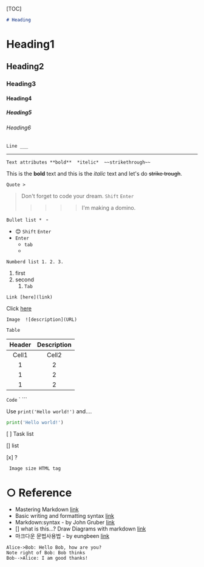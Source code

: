 

[TOC]



```markdown
# Heading
```

# Heading1

## Heading2

### Heading3

#### Heading4

##### Heading5

###### Heading6



```Line ___```

___



`Text attributes **bold**  *itelic*  ~~strikethrough~~`

This is the **bold** text and this is the *italic* text and let's do ~~strike trough~~.



`Quote >`

> Don't forget to code your dream.
> `Shift` `Enter`
>
> > 
> >
> > > > > I'm making a domino.



`Bullet list * ` -

* 😊
  `Shift` `Enter`
* `Enter`
  * `tab`
  * 

`Numberd list 1. 2. 3.`

1. first
2. second
   1. `Tab`



`Link [here](link)`

Click [here](https://www.youtube.com/watch?v=kMEb_BzyUqk)

`Image  ![description](URL)`



`Table`

| Header | Description |
| :----: | :---------: |
| Cell1  |    Cell2    |
|   1    |      2      |
|   1    |      2      |
|   1    |      2      |



`Code` ` ``` 

Use `print('Hello world!')` and....

```python
print('Hello world!')
```

[ ] Task list

[] list

[x] ?



` Image size HTML tag`

# ○ Reference

- Mastering Markdown [link](https://guides.github.com/features/mastering-markdown/)
- Basic writing and formatting syntax [link](https://docs.github.com/en/github/writing-on-github/getting-started-with-writing-and-formatting-on-github/basic-writing-and-formatting-syntax)
- Markdown:syntax - by John Gruber [link](https://daringfireball.net/projects/markdown/syntax)
-  [] what is this...? Draw Diagrams with markdown [link](https://support.typora.io/Draw-Diagrams-With-Markdown/)
- 마크다운 문법사용법 - by eungbeen [link](https://eungbean.github.io/2018/06/11/How-to-use-markdown/)

```sequence
Alice->Bob: Hello Bob, how are you?
Note right of Bob: Bob thinks
Bob-->Alice: I am good thanks!
```

